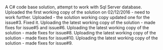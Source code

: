 A C# code base solution, attempt to work with Sql Server database. 
Uploaded the first working copy of the solution on 02/12/2016 - need to work further.
Uploaded - the solution working copy updated one for the issue#3. Fixed it. 
Uploading the latest working copy of the solution - made fixes for issue#5 and issue#6. 
Uploading the latest working copy of the solution - made fixes for issue#8.
Uploading the latest working copy of the solution - made fixes for issue#10.
Uploading the latest working copy of the solution - made fixes for issue#9.
